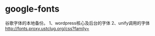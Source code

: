 # google-fonts
谷歌字体的本地备份。
1、wordpress核心及后台的字体
2、unify调用的字体
http://fonts.proxy.ustclug.org/css?family=
